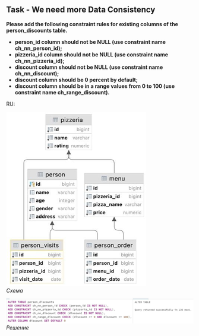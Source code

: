 ## Task - We need more Data Consistency

**Please add the following constraint rules for existing columns of the person_discounts table.**

- **person_id column should not be NULL (use constraint name ch_nn_person_id);**
- **pizzeria_id column should not be NULL (use constraint name ch_nn_pizzeria_id);**
- **discount column should not be NULL (use constraint name ch_nn_discount);**
- **discount column should be 0 percent by default;**
- **discount column should be in a range values from 0 to 100 (use constraint name ch_range_discount).**

RU: 

![Screenshot](../screenshots/scheme.jpg "Схема")\
*Схема*

![Screenshot](../screenshots/ex04.jpg "Решение")\
*Решение*